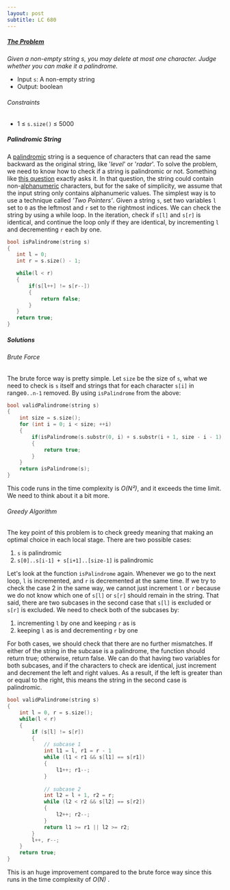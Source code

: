 ```yaml
---
layout: post
subtitle: LC 680
---
```


##### [The Problem][Valid PalindromeII]
*Given a non-empty string s, you may delete at most one character. Judge whether you can make it a palindrome.*

- Input `s`: A non-empty string
- Output: boolean

###### Constraints
- 1 &le; `s.size()` &le; 5000

##### Palindromic String
A [palindromic] string is a sequence of characters that can read the same backward as the original string, like '*level*' or '*radar*'. To solve the problem, we need to know how to check if a string is palindromic or not. Something like [this question][Valid Palindrome] exactly asks it. In that question, the string could contain non-[alphanumeric] characters, but for the sake of simplicity, we assume that the input string only contains alphanumeric values. The simplest way is to use a technique called *'Two Pointers'*. Given a string `s`, set two variables `l` set to `0` as the leftmost and `r` set to the rightmost indices. We can check the string by using a while loop. In the iteration, check if `s[l]` and `s[r]` is identical, and continue the loop only if they are identical, by incrementing `l` and decrementing `r` each by one.
 ```cpp
bool isPalindrome(string s) 
{
    int l = 0;
    int r = s.size() - 1;

    while(l < r)
    {
        if(s[l++] != s[r--])
        {
            return false;
        }
    }
    return true;
}
 ```

##### Solutions
###### Brute Force
The brute force way is pretty simple. Let `size` be the size of `s`, what we need to check is `s` itself and strings that for each character `s[i]` in range`0..n-1` removed. By using `isPalindrome` from the above:
```cpp
bool validPalindrome(string s)
{
    int size = s.size();
    for (int i = 0; i < size; ++i)
    {
        if(isPalindrome(s.substr(0, i) + s.substr(i + 1, size - i - 1)))
        {
            return true;
        }
    }
    return isPalindrome(s);
}
```
This code runs in the time complexity is *O(N&sup2;)*, and
it exceeds the time limit. We need to think about it a bit more. 

###### Greedy Algorithm
The key point of this problem is to check greedy meaning that making an optimal choice in each local stage. There are two possible cases:
1. `s` is palindromic
2. `s[0]..s[i-1] + s[i+1]..[size-1]` is palindromic  

Let's look at the function `isPalindrome` again. Whenever we go to the next loop, `l`  is incremented, and `r` is decremented at the same time. If we try to check the case 2 in the same way, we cannot just increment `l` or `r` because we do not know which one of `s[l]` or `s[r]` should remain in the string. That said, there are two subcases in the second case that `s[l]` is excluded or `s[r]` is excluded. We need to check both of the subcases by: 
1. incrementing `l` by one and keeping `r` as is
2. keeping `l` as is and decrementing `r` by one  

For both cases, we should check that there are no further mismatches. If either of the string in the subcase is a palindrome, the function should return true; otherwise, return false. We can do that having two variables for both subcases, and if the characters to check are identical, just increment and decrement the left and right values. As a result, if the left is greater than or equal to the right, this means the string in the second case is palindromic.

```cpp
bool validPalindrome(string s)
{
    int l = 0, r = s.size();
    while(l < r)
    {
        if (s[l] != s[r]) 
        {
            // subcase 1
            int l1 = l, r1 = r - 1
            while (l1 < r1 && s[l1] == s[r1]) 
            {
                l1++; r1--;
            }
            
            // subcase 2
            int l2 = l + 1, r2 = r;
            while (l2 < r2 && s[l2] == s[r2]) 
            {
                l2++; r2--;
            }
            return l1 >= r1 || l2 >= r2;
        }
        l++, r--;
    }
    return true;
}
```
This is an huge improvement compared to the brute force way since this runs in the time complexity of *O(N)* .

[Palindromic]: https://en.wikipedia.org/wiki/Palindrome
[Alphanumeric]: https://en.wikipedia.org/wiki/Alphanumeric
[Valid Palindrome]: https://leetcode.com/problems/valid-palindrome
[Valid PalindromeII]: https://leetcode.com/problems/valid-palindrome-ii/